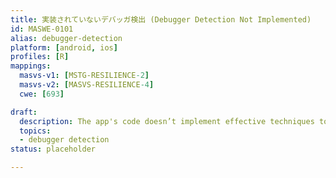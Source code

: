 ```yaml
---
title: 実装されていないデバッガ検出 (Debugger Detection Not Implemented)
id: MASWE-0101
alias: debugger-detection
platform: [android, ios]
profiles: [R]
mappings:
  masvs-v1: [MSTG-RESILIENCE-2]
  masvs-v2: [MASVS-RESILIENCE-4]
  cwe: [693]

draft:
  description: The app's code doesn’t implement effective techniques to detect if it is being debugged (CWE-693), e.g. checking for debugger presence.
  topics:
  - debugger detection
status: placeholder

---
```

